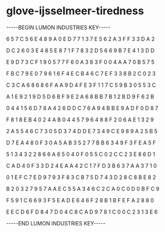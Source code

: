 # glove-ijsselmeer-tiredness

-----BEGIN LUMON INDUSTRIES KEY-----

6 5 7 C 5 6 E 4 8 9 A 0 E D 7 7 1 3 7 E 5 6 2 A 3 F F 3 3 D A 2

D C 2 6 0 3 E 4 8 5 E 8 7 1 F 7 8 3 2 D 5 6 6 9 B 7 E 4 1 3 D D

E 9 D 7 3 C F 1 9 0 5 7 7 F 6 0 A 3 8 3 F 0 0 4 A A 7 0 B 5 7 5

F B C 7 9 E 0 7 9 6 1 6 F 4 E C B 4 6 C 7 E F 3 3 8 B 2 C 0 2 3

C 3 C A 6 8 6 8 6 F A A 9 D 4 F E 3 F 1 1 7 C 5 9 B 3 0 5 5 3 C

A 1 E 9 2 1 9 D 5 D 6 B F 9 E 2 A 6 8 B B 7 B 1 2 B D 9 F 6 2 B

0 4 4 1 5 6 D 7 8 A 4 2 6 D D C 7 6 A 9 4 B B E 9 A D F 0 D 8 7

F 8 1 8 E B 4 0 2 4 A B 0 4 4 5 7 9 6 4 8 8 F 2 0 6 A E 1 3 2 9

2 A 5 5 4 6 C 7 3 0 5 D 3 7 4 D D E 7 3 4 9 C E 9 8 9 A 2 5 B 5

D 7 E A 4 8 0 F 3 0 A 5 A B 3 5 2 7 7 B B 6 3 4 9 F 3 F E A 5 F

5 1 3 4 3 2 2 8 6 6 A 6 5 0 4 0 F 0 5 5 C 0 2 C C 2 3 E 8 6 D 1

C A D 4 0 F 3 3 D 2 4 E A A 4 2 C 1 7 F D 3 B 6 3 7 A A 3 7 1 0

0 1 E F C 7 E D 9 7 9 3 F 8 3 C B 7 5 D 7 4 3 D 2 8 C 8 B E 8 2

B 2 0 3 2 7 9 5 7 A A E C 5 5 A 3 4 6 C 2 C A 0 C 0 D 0 B F C 9

F 5 9 1 C 6 6 9 3 F 5 E A D E 6 4 6 F 2 8 B 1 B F E F A 2 8 8 0

E E C D 6 F D 8 4 7 D 0 4 C 8 C A D 9 7 8 1 C 0 0 C 2 3 1 3 E 6

-----END LUMON INDUSTRIES KEY-----
